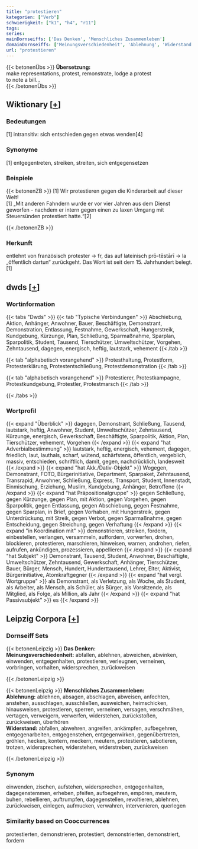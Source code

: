 ```yaml
---
title: "protestieren"
kategorien: ["Verb"]
schwierigkeit: ["k1", "h4", "r11"]
tags:
series:
mainDornseiffs: ['Das Denken', 'Menschliches Zusammenleben']
domainDornseiffs: ['Meinungsverschiedenheit', 'Ablehnung', 'Widerstand']
url: "protestieren"
---
```


{{< betonenÜbs >}}
**Übersetzung:**  
make representations, protest, remonstrate, lodge  a protest  
to note a bill...  
{{< /betonenÜbs >}}

## Wiktionary [[+](https://de.wiktionary.org/wiki/protestieren)]

### Bedeutungen
[1] intransitiv: sich entschieden gegen etwas wenden[4]  

### Synonyme
[1] entgegentreten, streiken, streiten, sich entgegensetzen  

### Beispiele
{{< betonenZB >}}
[1] Wir protestieren gegen die Kinderarbeit auf dieser Welt!  
[1] „Mit anderen Fahndern wurde er vor vier Jahren aus dem Dienst geworfen - nachdem er intern gegen einen zu laxen Umgang mit Steuersünden protestiert hatte.“[2]  

{{< /betonenZB >}}
### Herkunft
entlehnt von französisch protester → fr, das auf lateinisch prō-tēstārī → la „öffentlich dartun“ zurückgeht. Das Wort ist seit dem 15. Jahrhundert belegt.[1]  



## dwds [[+](https://www.dwds.de/wb/protestieren)]

### Wortinformation
{{< tabs "Dwds" >}}
{{< tab "Typische Verbindungen" >}}
Abschiebung, Aktion, Anhänger, Anwohner, Bauer, Beschäftigte, Demonstrant, Demonstration, Entlassung, Festnahme, Gewerkschaft, Hungerstreik, Kundgebung, Kürzunge, Plan, Schließung, Sparmaßnahme, Sparplan, Sparpolitik, Student, Tausend, Tierschützer, Umweltschützer, Vorgehen, Zehntausend, dagegen, energisch, heftig, lautstark, vehement
{{< /tab >}}

{{< tab "alphabetisch vorangehend" >}}
Protesthaltung, Protestform, Protesterklärung, Protestentschließung, Protestdemonstration
{{< /tab >}}

{{< tab "alphabetisch vorangehend" >}}
Protestierer, Protestkampagne, Protestkundgebung, Protestler, Protestmarsch
{{< /tab >}}

{{< /tabs >}}

### Wortprofil
{{< expand "Überblick" >}} dagegen, Demonstrant, Schließung, Tausend, lautstark, heftig, Anwohner, Student, Umweltschützer, Zehntausend, Kürzunge, energisch, Gewerkschaft, Beschäftigte, Sparpolitik, Aktion, Plan, Tierschützer, vehement, Vorgehen {{< /expand >}}
{{< expand "hat Adverbialbestimmung" >}} lautstark, heftig, energisch, vehement, dagegen, friedlich, laut, lauthals, scharf, wütend, schärfstens, öffentlich, vergeblich, massiv, entschieden, schriftlich, damit, gegen, nachdrücklich, landesweit {{< /expand >}}
{{< expand "hat Akk./Dativ-Objekt" >}} Wogegen, Demonstrant, FOTO, Bürgerinitiative, Department, Sparpaket, Zehntausend, Transrapid, Anwohner, Schließung, Express, Transport, Student, Innenstadt, Einmischung, Erziehung, Muslim, Kundgebung, Anhänger, Betroffene {{< /expand >}}
{{< expand "hat Präpositionalgruppe" >}} gegen Schließung, gegen Kürzunge, gegen Plan, mit Aktion, gegen Vorgehen, gegen Sparpolitik, gegen Entlassung, gegen Abschiebung, gegen Festnahme, gegen Sparplan, in Brief, gegen Vorhaben, mit Hungerstreik, gegen Unterdrückung, mit Streik, gegen Verbot, gegen Sparmaßnahme, gegen Entscheidung, gegen Streichung, gegen Verhaftung {{< /expand >}}
{{< expand "in Koordination mit" >}} demonstrieren, streiken, fordern, einbestellen, verlangen, versammeln, auffordern, vorwerfen, drohen, blockieren, protestieren, marschieren, hinweisen, warnen, androhen, riefen, aufrufen, ankündigen, prozessieren, appellieren {{< /expand >}}
{{< expand "hat Subjekt" >}} Demonstrant, Tausend, Student, Anwohner, Beschäftigte, Umweltschützer, Zehntausend, Gewerkschaft, Anhänger, Tierschützer, Bauer, Bürger, Mensch, Hundert, Hunderttausend, Lehrer, Elter, Aktivist, Bürgerinitiative, Atomkraftgegner {{< /expand >}}
{{< expand "hat vergl. Wortgruppe" >}} als Demonstrant, als Verletzung, als Woche, als Student, als Arbeiter, als Mensch, als Schüler, als Bürger, als Vorsitzende, als Mitglied, als Folge, als Million, als Jahr {{< /expand >}}
{{< expand "hat Passivsubjekt" >}} es {{< /expand >}}

## Leipzig Corpora [[+](https://corpora.uni-leipzig.de/en/res?word=protestieren&corpusId=deu_newscrawl-public_2018)]

### Dornseiff Sets
{{< betonenLeipzig >}}
**Das Denken:**  
**Meinungsverschiedenheit:** abfallen, ablehnen, abweichen, abwinken, einwenden, entgegenhalten, protestieren, verleugnen, verneinen, vorbringen, vorhalten, widersprechen, zurückweisen  

{{< /betonenLeipzig >}}


{{< betonenLeipzig >}}
**Menschliches Zusammenleben:**  
**Ablehnung:** ablehnen, absagen, abschlagen, abweisen, anfechten, anstehen, ausschlagen, ausschließen, ausweichen, heimschicken, hinausweisen, protestieren, sperren, verneinen, versagen, verschmähen, vertagen, verweigern, verwerfen, widerstehen, zurückstoßen, zurückweisen, überhören  
**Widerstand:** abfallen, abwehren, angreifen, ankämpfen, aufbegehren, entgegenarbeiten, entgegenstehen, entgegenwirken, gegenübertreten, gröhlen, hecken, kontern, meckern, meutern, protestieren, sabotieren, trotzen, widersprechen, widerstehen, widerstreben, zurückweisen  

{{< /betonenLeipzig >}}

### Synonym
einwenden, zischen, aufstehen, widersprechen, entgegenhalten, dagegenstemmen, erheben, pfeifen, aufbegehren, empören, meutern, buhen, rebellieren, auftrumpfen, dagegenstellen, revoltieren, ablehnen, zurückweisen, einlegen, aufmucken, verwahren, intervenieren, querlegen


### Similarity based on Cooccurrences
protestierten, demonstrieren, protestiert, demonstrierten, demonstriert, fordern

